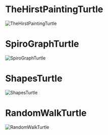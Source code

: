 # TheHirstPaintingTurtle
![TheHirstPaintingTurtle](https://github.com/kirtilulle/Python_Turtle/assets/101789730/91c837e4-24d0-4228-8e59-e0da365cbf85)
# SpiroGraphTurtle
![SpiroGraphTurtle](https://github.com/kirtilulle/Python_Turtle/assets/101789730/90da7b38-7c59-405b-ad27-b826cedb35c4)
# ShapesTurtle
![ShapesTurtle](https://github.com/kirtilulle/Python_Turtle/assets/101789730/54ac5fa6-032b-4974-aa63-7c1bb9535a78)
# RandomWalkTurtle
![RandomWalkTurtle](https://github.com/kirtilulle/Python_Turtle/assets/101789730/62f52080-d9b5-4dd5-8126-96ff87ce7a05)
